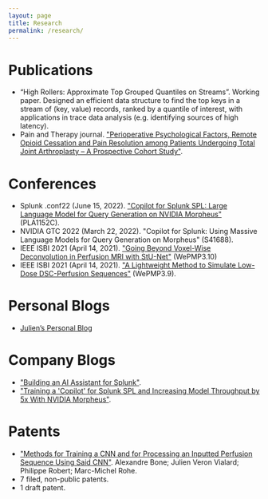 ```yaml
---
layout: page
title: Research
permalink: /research/
---
```


# Publications
- “High Rollers: Approximate Top Grouped Quantiles on Streams”. Working paper. Designed an efficient data structure to find the top keys in a stream of (key, value) records, ranked by a quantile of interest, with applications in trace data analysis (e.g. identifying sources of high latency).
- Pain and Therapy journal. ["Perioperative Psychological Factors, Remote Opioid Cessation and Pain Resolution among Patients Undergoing Total Joint Arthroplasty – A Prospective Cohort Study"](https://www.ncbi.nlm.nih.gov/pmc/articles/PMC10444739/).

# Conferences
- Splunk .conf22 (June 15, 2022). ["Copilot for Splunk SPL: Large Language Model for Query Generation on NVIDIA Morpheus"](https://conf.splunk.com/watch/conf-online.html?search=pla1152c) (PLA1152C).
- NVIDIA GTC 2022 (March 22, 2022). "Copilot for Splunk: Using Massive Language Models for Query Generation on Morpheus" (S41688).
- IEEE ISBI 2021 (April 14, 2021). ["Going Beyond Voxel-Wise Deconvolution in Perfusion MRI with StU-Net"](https://www.researchgate.net/publication/348961375_Going_beyond_voxel-wise_deconvolution_in_perfusion_MRI_with_stU-Net) (WePMP3.10)
- IEEE ISBI 2021 (April 14, 2021). ["A Lightweight Method to Simulate Low-Dose DSC-Perfusion Sequences"](https://www.researchgate.net/publication/348961528_A_lightweight_method_to_simulate_low-dose_DSC-perfusion_sequences) (WePMP3.9).

# Personal Blogs
- [Julien’s Personal Blog](https://jveronvialard.substack.com/)

# Company Blogs
- ["Building an AI Assistant for Splunk"](https://www.splunk.com/en_us/blog/it/building-an-ai-assistant-for-splunk.html).
- ["Training a 'Copilot' for Splunk SPL and Increasing Model Throughput by 5x With NVIDIA Morpheus"](https://www.splunk.com/en_us/blog/it/training-a-copilot-for-splunk-spl-and-increasing-model-throughput-by-5x-with-nvidia-morpheus.html).

# Patents
- ["Methods for Training a CNN and for Processing an Inputted Perfusion Sequence Using Said CNN"](https://patentscope.wipo.int/search/en/detail.jsf?docId=WO2022129633). Alexandre Bone; Julien Veron Vialard; Philippe Robert; Marc-Michel Rohe.
- 7 filed, non-public patents.
- 1 draft patent.

